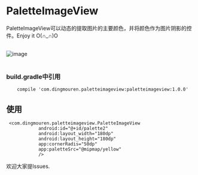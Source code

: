 # PaletteImageView


PaletteImageView可以动态的提取图片的主要颜色，并将颜色作为图片阴影的控件。Enjoy it  O(∩_∩)O<br><br>



![image](https://github.com/DingMouRen/PaletteImageView/raw/master/imgs/img.gif)<br><br>

### build.gradle中引用
```
	compile 'com.dingmouren.paletteimageview:paletteimageview:1.0.0'
```

## 使用

```
 <com.dingmouren.paletteimageview.PaletteImageView
            android:id="@+id/palette2"
            android:layout_width="180dp"
            android:layout_height="180dp"
            app:cornerRadis="50dp"
            app:paletteSrc="@mipmap/yellow"          
            />
```

欢迎大家提Issues.



